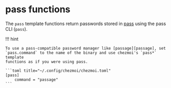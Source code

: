 # pass functions

The `pass` template functions return passwords stored in [pass][pass] using the
pass CLI (`pass`).

!!! hint

    To use a pass-compatible password manager like [passage][passage], set
    `pass.command` to the name of the binary and use chezmoi's `pass*` template
    functions as if you were using pass.

    ```toml title="~/.config/chezmoi/chezmoi.toml"
    [pass]
        command = "passage"
    ```

[pass]: https://www.passwordstore.org/
[passage]: https://github.com/FiloSottile/passage,
